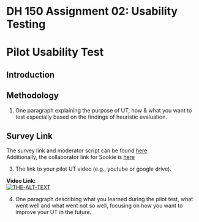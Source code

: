 # DH 150 Assignment 02: Usability Testing

# Pilot Usability Test

## Introduction

## Methodology

1. One paragraph explaining the purpose of UT, how & what you want to test especially based on the findings of heuristic evaluation. 

## Survey Link 
The survey link and moderator script can be found [here](https://forms.gle/yvL8WdSmV8cGeEuD9)  </br>
Additionally, the collaborator link for Sookie is [here](https://docs.google.com/forms/d/1_WVIZDwnlDsyBYa4u3PC2xC6J0hzxdiHv8mxJJGBl3w/edit?usp=sharing)    </br>

3. The link to your pilot UT video (e.g., youtube or google drive). 

**Video Link:**   
[![THE-ALT-TEXT](http://img.youtube.com/vi/7dqTuaKRRkg/0.jpg)](https://youtu.be/7dqTuaKRRkg "ALT-TEXT")
 
4. One paragraph describing what you learned during the pilot test, what went well and what went not so well, focusing on how you want to improve your UT in the future.

